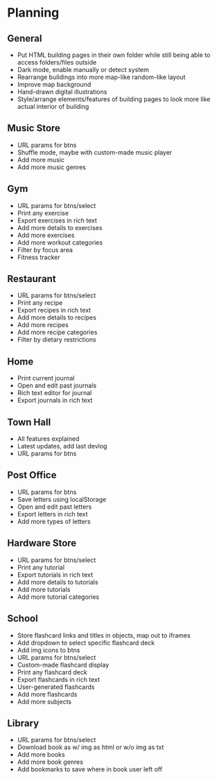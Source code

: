 # Planning

## General
- Put HTML building pages in their own folder while still being able to access folders/files outside
- Dark mode, enable manually or detect system
- Rearrange buildings into more map-like random-like layout
- Improve map background
- Hand-drawn digital illustrations
- Style/arrange elements/features of building pages to look more like actual interior of building

## Music Store
- URL params for btns
- Shuffle mode, maybe with custom-made music player
- Add more music
- Add more music genres

## Gym
- URL params for btns/select
- Print any exercise
- Export exercises in rich text
- Add more details to exercises
- Add more exercises
- Add more workout categories
- Filter by focus area
- Fitness tracker

## Restaurant
- URL params for btns/select
- Print any recipe
- Export recipes in rich text
- Add more details to recipes
- Add more recipes
- Add more recipe categories
- Filter by dietary restrictions

## Home
- Print current journal
- Open and edit past journals
- Rich text editor for journal
- Export journals in rich text

## Town Hall
- All features explained
- Latest updates, add last devlog
- URL params for btns

## Post Office
- URL params for btns
- Save letters using localStorage
- Open and edit past letters
- Export letters in rich text
- Add more types of letters

## Hardware Store
- URL params for btns/select
- Print any tutorial
- Export tutorials in rich text
- Add more details to tutorials
- Add more tutorials
- Add more tutorial categories

## School
- Store flashcard links and titles in objects, map out to iframes
- Add dropdown to select specific flashcard deck
- Add img icons to btns
- URL params for btns/select
- Custom-made flashcard display
- Print any flashcard deck
- Export flashcards in rich text
- User-generated flashcards
- Add more flashcards
- Add more subjects

## Library
- URL params for btns/select
- Download book as w/ img as html or w/o img as txt
- Add more books
- Add more book genres
- Add bookmarks to save where in book user left off
